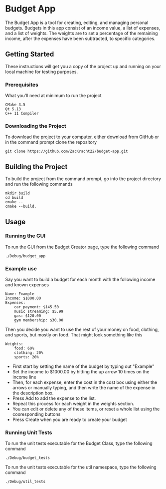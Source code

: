 # Budget App
The Budget App is a tool for creating, editing, and managing personal budgets. Budgets in this app consist of an income value, a list of expenses, and a list of weights. The weights are to set a percentage of the remaining income, after the expenses have been subtracted, to specific categories.

## Getting Started
These instructions will get you a copy of the project up and running on your local machine for testing purposes.

### Prerequisites
What you'll need at minimum to run the project

```
CMake 3.5
Qt 5.13
C++ 11 Compiler
```

### Downloading the Project
To download the project to your computer, either download from GitHub or in the command prompt clone the repository

```
git clone https://github.com/ZacKracht22/budget-app.git
```

## Building the Project
To build the project from the command prompt, go into the project directory and run the following commands

```
mkdir build
cd build
cmake ..
cmake --build.
```

## Usage

### Running the GUI
To run the GUI from the Budget Creator page, type the following command

```
./Debug/budget_app
```

### Example use
Say you want to build a budget for each month with the following income and known expenses

```
Name: Example
Income: $1000.00
Expenses:
	car payment: $145.50
	music streaming: $5.99
	gas: $120.00
	gym membership: $30.00
```
Then you decide you want to use the rest of your money on food, clothing, and sports, but mostly on food. That might look something like this
```
Weights:
	food: 60%
	clothing: 20%
	sports: 20%
```
* First start by setting the name of the budget by typing out "Example"
* Set the income to $1000.00 by hitting the up arrow 10 times on the income line
* Then, for each expense, enter the cost in the cost box using either the arrows or manually typing, and then write the name of the expense in the description box.
* Press Add to add the expense to the list.
* Repeat this process for each weight in the weights section.
* You can edit or delete any of these items, or reset a whole list using the cooresponding buttons
* Press Create when you are ready to create your budget

### Running Unit Tests
To run the unit tests executable for the Budget Class, type the following command

```
./Debug/budget_tests
```
To run the unit tests executable for the util namespace, type the following command

```
./Debug/util_tests
```